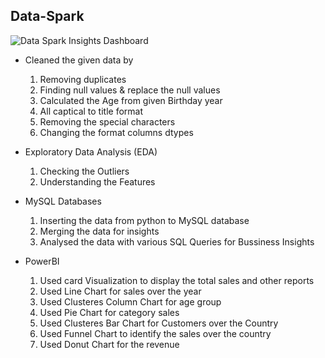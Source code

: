 Data-Spark
--
![Data Spark Insights Dashboard](https://github.com/user-attachments/assets/1c1e17a9-7010-4f14-8a65-08b65bd4f688)

* Cleaned the given data by
    1. Removing duplicates
    2. Finding null values & replace the null values
    3. Calculated the Age from given Birthday year
    4. All captical to title format
    5. Removing the special characters
    6. Changing the format columns dtypes
       
* Exploratory Data Analysis (EDA)
    1. Checking the Outliers
    2. Understanding the Features
       
* MySQL Databases
    1. Inserting the data from python to MySQL database
    2. Merging the data for insights
    3. Analysed the data with various SQL Queries for Bussiness Insights

* PowerBI
    1. Used card Visualization to display the total sales and other reports
    2. Used Line Chart for sales over the year
    3. Used Clusteres Column Chart for age group
    4. Used Pie Chart for category sales
    5. Used Clusteres Bar Chart for Customers over the Country
    6. Used Funnel Chart to identify the sales over the country
    7. Used Donut Chart for the revenue
